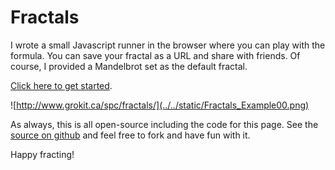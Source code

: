 
# Fractals 

I wrote a small Javascript runner in the browser where you can play with the formula. You can save your fractal as a URL and share with friends. Of course, I provided a Mandelbrot set as the default fractal.

[Click here to get started](http://www.grokit.ca/spc/fractals/).

![http://www.grokit.ca/spc/fractals/](../../static/Fractals_Example00.png)

As always, this is all open-source including the code for this page. See the [source on github](https://github.com/grokit/website_grokit_ca/tree/master/ws_root/ws_django/spc/fractal_canvas) and feel free to fork and have fun with it.

Happy fracting!

